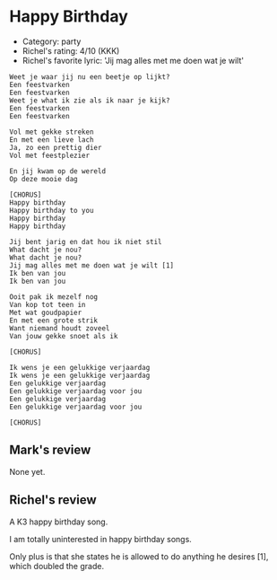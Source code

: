 # Happy Birthday

 * Category: party
 * Richel's rating: 4/10 (KKK)
 * Richel's favorite lyric: 'Jij mag alles met me doen wat je wilt'


```
Weet je waar jij nu een beetje op lijkt?
Een feestvarken
Een feestvarken
Weet je what ik zie als ik naar je kijk?
Een feestvarken
Een feestvarken

Vol met gekke streken
En met een lieve lach
Ja, zo een prettig dier
Vol met feestplezier

En jij kwam op de wereld
Op deze mooie dag

[CHORUS]
Happy birthday
Happy birthday to you
Happy birthday
Happy birthday

Jij bent jarig en dat hou ik niet stil
What dacht je nou?
What dacht je nou?
Jij mag alles met me doen wat je wilt [1]
Ik ben van jou
Ik ben van jou

Ooit pak ik mezelf nog
Van kop tot teen in
Met wat goudpapier
En met een grote strik
Want niemand houdt zoveel
Van jouw gekke snoet als ik

[CHORUS]

Ik wens je een gelukkige verjaardag
Ik wens je een gelukkige verjaardag
Een gelukkige verjaardag
Een gelukkige verjaardag voor jou
Een gelukkige verjaardag
Een gelukkige verjaardag voor jou

[CHORUS]
```

## Mark's review

None yet.

## Richel's review

A K3 happy birthday song.

I am totally uninterested in happy birthday songs. 

Only plus is that she states he is allowed to do anything he desires [1], which doubled the grade.

